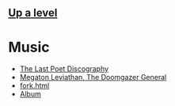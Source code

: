 ## [Up a level](../)

# Music

 - [The Last Poet Discography](thelastpoet/)
 - [Megaton Leviathan, The Doomgazer General](doomgaze/)
 - [fork.html](fork.html)
 - [Album](album/)
